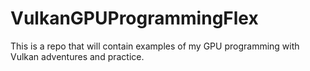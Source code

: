 # VulkanGPUProgrammingFlex
This is a repo that will contain examples of my GPU programming with Vulkan adventures and practice.
